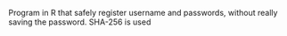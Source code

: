 Program in R that safely register username and passwords, without really saving the password. SHA-256 is used
